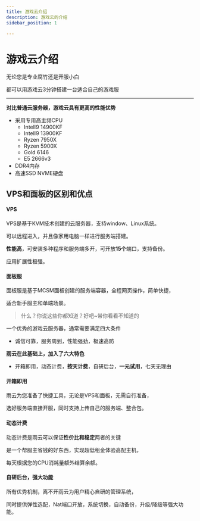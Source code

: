 ```yaml
---
title: 游戏云介绍
description: 游戏云的介绍
sidebar_position: 1

---
```



# 游戏云介绍

无论您是专业腐竹还是开服小白

都可以用游戏云3分钟搭建一台适合自己的游戏服

---

**对比普通云服务器，游戏云具有更高的性能优势**

- 采用专用高主频CPU
  - IntelI9 14900KF
  - IntelI9 13900KF
  - Ryzen 7950X
  - Ryzen 5900X
  - Gold 6146
  - E5 2666v3
- DDR4内存
- 高速SSD NVME硬盘

## VPS和面板的区别和优点

#### VPS

VPS是基于KVM技术创建的云服务器，支持window、Linux系统。

可以远程进入，并且像家用电脑一样进行服务端搭建。

**性能高**，可安装多种程序和服务端多开，可开放**15个**端口，支持备份。

应用扩展性极强。

#### 面板服

面板服是基于MCSM面板创建的服务端容器，全程网页操作，简单快捷，

适合新手服主和单端场景。



> 什么？你说这些你都知道？好吧~带你看看不知道的

一个优秀的游戏云服务器，通常需要满足四大条件

* 诚信可靠，服务周到，性能强劲，极速高防

**雨云在此基础上，加入了六大特色**

* 开箱即用，动态计费，**按天计费**，自研后台，**一元试用**，七天无理由

#### 开箱即用

雨云为您准备了快捷工具，无论是VPS和面板，无需自行准备，

选好服务端直接开服，同时支持上传自己的服务端、整合包。

#### 动态计费

动态计费是雨云可以保证**性价比和稳定**两者的关键

是一个帮服主省钱的好东西，实现超低租金体验高配主机，

每天根据您的CPU消耗量额外结算余额。


#### 自研后台，强大功能

所有优秀机制，离不开雨云为用户精心自研的管理系统，

同时提供弹性选配，Nat端口开放，系统切换，自动备份，升级/降级等强大功能。
